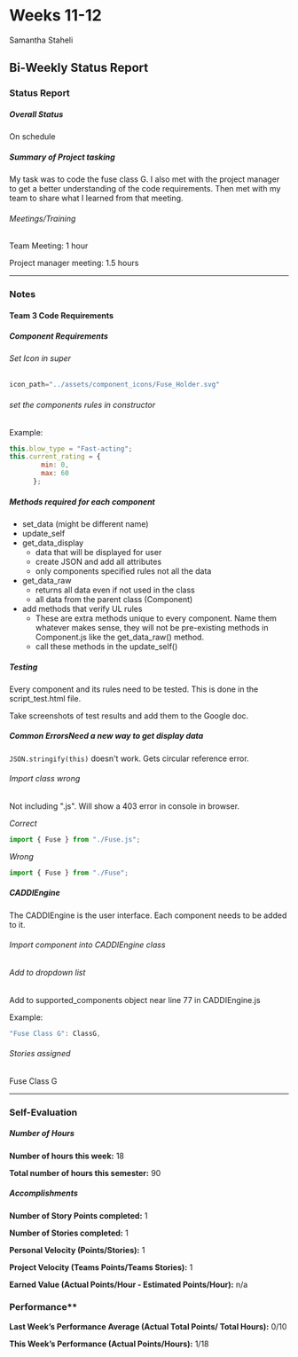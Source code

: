 # Weeks 11-12

Samantha Staheli

## Bi-Weekly Status Report      

### Status Report
##### Overall Status
On schedule

##### Summary of Project tasking

My task was to code the fuse class G. I also met with the project manager to get a better understanding of the code requirements. Then met with my team to share what I learned from that meeting.

###### Meetings/Training
Team Meeting: 1 hour

Project manager meeting: 1.5 hours

---

### Notes
#### Team 3 Code Requirements

##### Component Requirements
###### Set Icon in super
```JavaScript
icon_path="../assets/component_icons/Fuse_Holder.svg"
```
###### set the components rules in constructor
Example:
```JavaScript
this.blow_type = "Fast-acting";
this.current_rating = {
        min: 0,
        max: 60
      };
```

##### Methods required for each component 

* set_data (might be different name)
* update_self
* get_data_display
  * data that will be displayed for user
  * create JSON and add all attributes
  * only components specified rules not all the data
* get_data_raw
  * returns all data even if not used in the class
  * all data from the parent class (Component)
* add methods that verify UL rules
  * These are extra methods unique to every component. Name them whatever makes sense, they will not be pre-existing methods in Component.js like the get_data_raw() method.
  * call these methods in the update_self() 
 
##### Testing
Every component and its rules need to be tested. This is done in the script_test.html file. 

Take screenshots of test results and add them to the Google doc.

##### Common ErrorsNeed a new way to get display data

`JSON.stringify(this)` doesn't work. Gets circular reference error.

###### Import class wrong
Not including ".js". Will show a 403 error in console in browser.

*Correct*
```JavaScript
import { Fuse } from "./Fuse.js";
```

*Wrong*
```JavaScript
import { Fuse } from "./Fuse";
```

##### CADDIEngine

The CADDIEngine is the user interface. Each component needs to be added to it. 

###### Import component into CADDIEngine class

###### Add to dropdown list
Add to supported_components object near line 77 in CADDIEngine.js

Example:
```JavaScript
"Fuse Class G": ClassG,
```

###### Stories assigned
Fuse Class G

----

### Self-Evaluation
##### Number of Hours
**Number of hours this week:** 18

**Total number of hours this semester:** 90

##### Accomplishments
**Number of Story Points completed:** 1

**Number of Stories completed:** 1

**Personal Velocity (Points/Stories):** 1

**Project Velocity (Teams Points/Teams Stories):** 1

**Earned Value (Actual Points/Hour - Estimated Points/Hour):** n/a

### Performance**
**Last Week’s Performance Average (Actual Total Points/ Total Hours):** 0/10

**This Week’s Performance (Actual Points/Hours):** 1/18